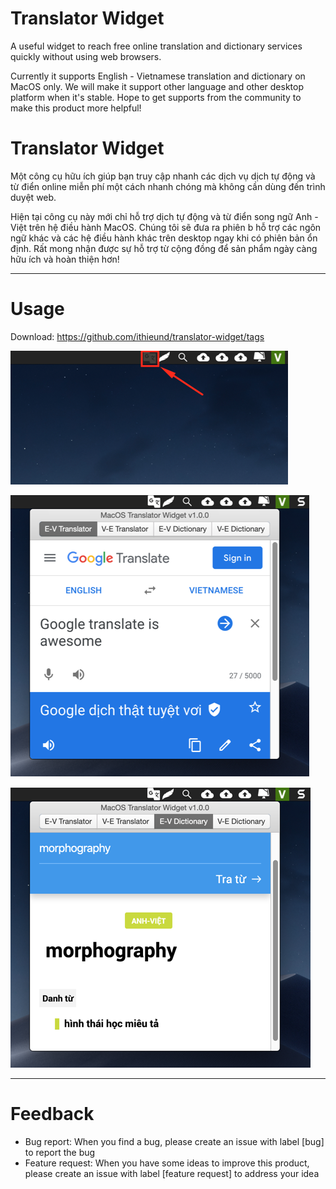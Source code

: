 # Translator Widget
A useful widget to reach free online translation and dictionary services quickly without using web browsers.

Currently it supports English - Vietnamese translation and dictionary on MacOS only.
We will make it support other language and other desktop platform when it's stable.
Hope to get supports from the community to make this product more helpful!

# Translator Widget
Một công cụ hữu ích giúp bạn truy cập nhanh các dịch vụ dịch tự động và từ điển online miễn phí một cách nhanh chóng mà không cần dùng đến trình duyệt web.

Hiện tại công cụ này mới chỉ hỗ trợ dịch tự động và từ điển song ngữ Anh - Việt trên hệ điều hành MacOS.
Chúng tôi sẽ đưa ra phiên b hỗ trợ các ngôn ngữ khác và các hệ điều hành khác trên desktop ngay khi có phiên bản ổn định.
Rất mong nhận được sự hỗ trợ từ cộng đồng để sản phẩm ngày càng hữu ích và hoàn thiện hơn!

------------------------------------------------
# Usage
Download: https://github.com/ithieund/translator-widget/tags

![Widget Icon](https://github.com/ithieund/translator-widget/raw/main/Screenshots/01.%20Widget%20Icon.png)

![Translator](https://github.com/ithieund/translator-widget/raw/main/Screenshots/02.%20Translator.png)

![Dictionary](https://github.com/ithieund/translator-widget/raw/main/Screenshots/03.%20Dictionary.png)

------------------------------------------------
# Feedback
- Bug report: When you find a bug, please create an issue with label [bug] to report the bug
- Feature request: When you have some ideas to improve this product, please create an issue with label [feature request] to address your idea
